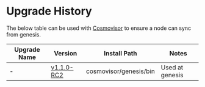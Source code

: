 # Upgrade History

The below table can be used with [Cosmovisor](https://github.com/cosmos/cosmos-sdk/tree/master/cosmovisor) to ensure a node can sync from genesis.

| Upgrade Name | Version                                                                    | Install Path           | Notes           |
| ------------ | -------------------------------------------------------------------------- | ---------------------- | --------------- |
| -            | [v1.1.0-RC2](https://github.com/e-money/em-ledger/releases/tag/v1.1.0-RC2) | cosmovisor/genesis/bin | Used at genesis |